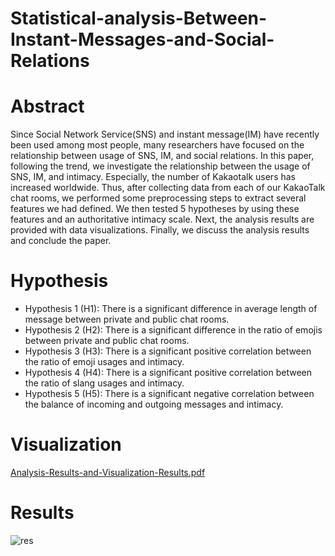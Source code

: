 # Statistical-analysis-Between-Instant-Messages-and-Social-Relations

# Abstract
Since Social Network Service(SNS) and instant message(IM) have recently been used among most people,
many researchers have focused on the relationship between usage of SNS, IM, and social relations. In this
paper, following the trend, we investigate the relationship between the usage of SNS, IM, and intimacy. Especially, the number of Kakaotalk users has increased
worldwide. Thus, after collecting data from each of our
KakaoTalk chat rooms, we performed some preprocessing steps to extract several features we had defined. We
then tested 5 hypotheses by using these features and an
authoritative intimacy scale. Next, the analysis results
are provided with data visualizations. Finally, we discuss the analysis results and conclude the paper.

# Hypothesis
- Hypothesis 1 (H1): There is a significant difference in average length of message between private and public chat rooms.
- Hypothesis 2 (H2): There is a significant difference in the ratio of emojis between private and public chat rooms.
- Hypothesis 3 (H3): There is a significant positive correlation between the ratio of emoji usages and intimacy.
- Hypothesis 4 (H4): There is a significant positive correlation between the ratio of slang usages and intimacy.
- Hypothesis 5 (H5): There is a significant negative correlation between the balance of incoming and outgoing messages and intimacy.

# Visualization

[Analysis-Results-and-Visualization-Results.pdf](https://github.com/eo4929/Statistical-analysis-Between-Instant-Messages-and-Social-Relations/files/7141424/Analysis-Results-and-Visualization-Results.pdf)

# Results

![res](https://user-images.githubusercontent.com/61178057/132803254-ba3f593a-2df6-460c-b01d-fe529932f2c2.png)

